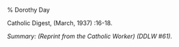% Dorothy Day

Catholic Digest, (March, 1937) :16-18.

*Summary: (Reprint from the Catholic Worker) (DDLW \#61).*


